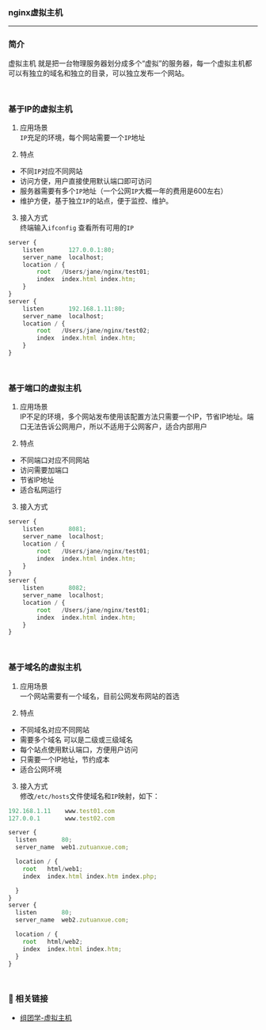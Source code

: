 ### nginx虚拟主机
***

### 简介
虚拟主机 就是把一台物理服务器划分成多个“虚拟”的服务器，每一个虚拟主机都可以有独立的域名和独立的目录，可以独立发布一个网站。

<div style='margin-top: 50px'></div>

### 基于IP的虚拟主机
1. 应用场景
<br>`IP`充足的环境，每个网站需要一个`IP`地址

2. 特点
- 不同`IP`对应不同网站
- 访问方便，用户直接使用默认端口即可访问
- 服务器需要有多个`IP`地址（一个公网`IP`大概一年的费用是600左右）
- 维护方便，基于独立`IP`的站点，便于监控、维护。

3. 接入方式
<br>终端输入`ifconfig` 查看所有可用的`IP`
```js
server {
    listen       127.0.0.1:80;
    server_name  localhost;
    location / {
        root   /Users/jane/nginx/test01;
        index  index.html index.htm;
    }
}
server {
    listen       192.168.1.11:80;
    server_name  localhost;
    location / {
        root   /Users/jane/nginx/test02;
        index  index.html index.htm;
    }
}
```
<div style='margin-top: 50px'></div>

### 基于端口的虚拟主机
1. 应用场景
<br>IP不足的环境，多个网站发布使用该配置方法只需要一个IP，节省IP地址。端口无法告诉公网用户，所以不适用于公网客户，适合内部用户

2. 特点
- 不同端口对应不同网站
- 访问需要加端口
- 节省IP地址
- 适合私网运行

3. 接入方式
```js
server {
    listen       8081;
    server_name  localhost;
    location / {
        root   /Users/jane/nginx/test01;
        index  index.html index.htm;
    }
}
server {
    listen       8082;
    server_name  localhost;
    location / {
        root   /Users/jane/nginx/test01;
        index  index.html index.htm;
    }
}
```
<div style='margin-top: 50px'></div>

### 基于域名的虚拟主机
1. 应用场景
<br>一个网站需要有一个域名，目前公网发布网站的首选

2. 特点
- 不同域名对应不同网站
- 需要多个域名 可以是二级或三级域名
- 每个站点使用默认端口，方便用户访问
- 只需要一个IP地址，节约成本
- 适合公网环境

3. 接入方式
<br>修改`/etc/hosts`文件使域名和`IP`映射，如下：
```js
192.168.1.11    www.test01.com
127.0.0.1       www.test02.com
```
```js
server {
  listen       80;
  server_name  web1.zutuanxue.com;

  location / {
    root   html/web1;
    index  index.html index.htm index.php;

  }
}
server {
  listen       80;
  server_name  web2.zutuanxue.com;

  location / {
    root   html/web2;
    index  index.html index.htm;
  }
}
```
<div style='margin-top: 50px'></div>

### 🔗 相关链接
- [组团学-虚拟主机](https://www.zutuanxue.com/home/4/54_281)
